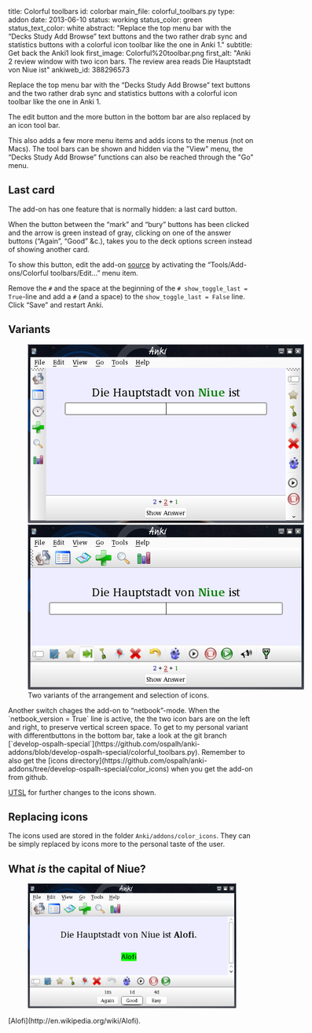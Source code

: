 title: Colorful toolbars
id: colorbar
main_file: colorful_toolbars.py
type: addon
date: 2013-06-10
status: working
status_color: green
status_text_color: white
abstract: "Replace the top menu bar with the “Decks Study Add Browse”
text buttons and the two rather drab sync and statistics buttons with
a colorful icon toolbar like the one in Anki 1."
subtitle: Get back the Anki1 look
first_image: Colorful%20toolbar.png
first_alt: "Anki 2 review window with two icon bars. The review area
reads Die Hauptstadt von Niue ist"
ankiweb_id: 388296573

Replace the top menu bar with the “Decks Study Add Browse” text
buttons and the two rather drab sync and statistics buttons with a
colorful icon toolbar like the one in Anki 1.

The edit button and the more button in the bottom bar are also
replaced by an icon tool bar.

This also adds a few more menu items and adds icons to the menus (not on Macs).
The tool bars can be shown and hidden via the "View" menu, the “Decks
Study Add Browse” functions can also be reached through the "Go" menu.

## Last card

The add-on has one feature that is normally hidden: a last card
button.

When the button between the “mark” and “bury” buttons has been clicked
and the arrow is green instead of gray, clicking on one of the answer
buttons (“Again”, “Good” &c.), takes you to the deck options screen
instead of showing another card.

To show this button, edit the add-on
[source](https://github.com/ospalh/anki-addons/blob/master/colorful_toolbars.py)
by activating the “Tools/Add-ons/Colorful toolbars/Edit...” menu item.

Remove the `#` and the space at the beginning of the  `#
show_toggle_last = True`-line  and add a `#` (and a space) to the
`show_toggle_last = False` line. Click “Save” and restart Anki.


## Variants

<figure style="width:562px;" class="clear">
  <img src="images/toolbar%20netbook.png" alt="Now the icon tool bars
  are at the left and right sides.">
  <img src="images/toolbar%20ospalh.png" alt="A few different icons
  appear in the top and bottom tool bars.">
  <figcaption>
    Two variants of the arrangement and selection of icons.
  </figcaption>
</figure>
Another switch chages the add-on to
“netbook”-mode. When the `netbook_version = True` line is active, the
the two icon bars are on the left and right, to preserve vertical
screen space. To get to my personal variant with differentbuttons in
the bottom bar, take a look at the git branch
[`develop-ospalh-special`](https://github.com/ospalh/anki-addons/blob/develop-ospalh-special/colorful_toolbars.py). Remember
to also get the
[icons directory](https://github.com/ospalh/anki-addons/tree/develop-ospalh-special/color_icons)
when you get the add-on from github.


[UTSL](http://www.jargon.net/jargonfile/u/UTSL.html) for further
changes to the icons shown.

## Replacing icons

The icons used are stored in the folder
`Anki/addons/color_icons`. They can be simply replaced by icons more to the
personal taste of the user.

## What *is* the capital of Niue?

<figure><img src="images/Niue%20Alofi.png" alt="Anki
2. The review area reads Die Hauptstadt von Niue ist Alofi"> </figure>
[Alofi](http://en.wikipedia.org/wiki/Alofi).
